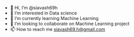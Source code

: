 - 👋 Hi, I’m @siavash69h
- 👀 I’m interested in Data science
- 🌱 I’m currently learning Machine Learning
- 💞️ I’m looking to collaborate on Machine Learning project
- 📫 How to reach me siavash69.h@gmail.com

<!---
siavash69h/siavash69h is a ✨ special ✨ repository because its `README.md` (this file) appears on your GitHub profile.
You can click the Preview link to take a look at your changes.
--->
